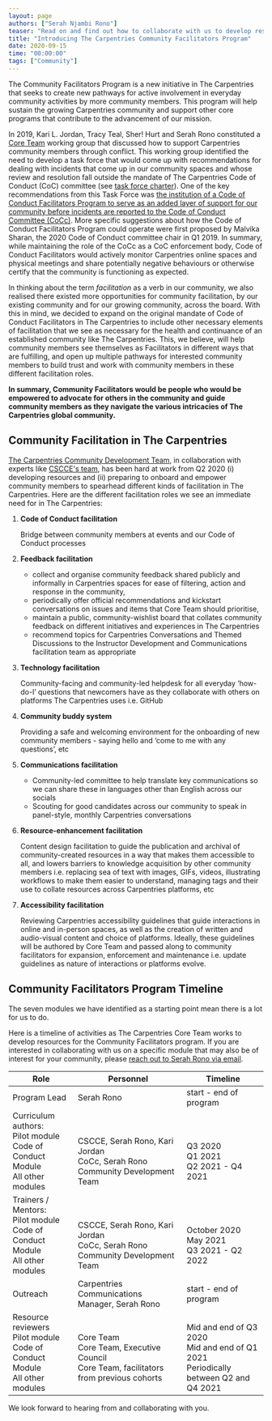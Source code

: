 ```yaml
---
layout: page
authors: ["Serah Njambi Rono"]
teaser: "Read on and find out how to collaborate with us to develop resources under this program"
title: "Introducing The Carpentries Community Facilitators Program"
date: 2020-09-15
time: "00:00:00"
tags: ["Community"]
---
```


The Community Facilitators Program is a new initiative in The Carpentries that seeks to create new pathways for active involvement in everyday community activities by more community members. This program will help sustain the growing Carpentries community and support other core programs that contribute to the advancement of our mission.

In 2019, Kari L. Jordan, Tracy Teal, Sher! Hurt and Serah Rono constituted a [Core Team](https://carpentries.org/team/) working group that discussed how to support Carpentries community members through conflict. This working group identified the need to develop a task force that would come up with recommendations for dealing with incidents that come up in our community spaces and whose review and resolution fall outside the mandate of The Carpentries Code of Conduct (CoC) committee (see [task force charter](https://github.com/carpentries/task-forces/blob/master/2019/incidents-outside-cocc/2019-07-incidents-outside-cocc-charter.md)). One of the key recommendations from this Task Force was [the institution of a Code of Conduct Facilitators Program to serve as an added layer of support for our community before incidents are reported to the Code of Conduct Committee (CoCc)](https://github.com/carpentries/task-forces/blob/master/2019/incidents-outside-cocc/2019-09-19-cocc-taskforce-summary-recommendations.md#recommendation-2-volunteer-code-of-conduct-facilitators). More specific suggestions about how the Code of Conduct Facilitators Program could operate were first proposed by Malvika Sharan, the 2020 Code of Conduct committee chair in Q1 2019. In summary, while maintaining the role of the CoCc as a CoC enforcement body, Code of Conduct Facilitators would actively monitor Carpentries online spaces and physical meetings and share potentially negative behaviours or otherwise certify that the community is functioning as expected.

In thinking about the term _facilitation_ as a verb in our community, we also realised there existed more opportunities for community facilitation, by our existing community and for our growing community, across the board. With this in mind, we decided to expand on the original mandate of Code of Conduct Facilitators in The Carpentries to include other necessary elements of facilitation that we see as necessary for the health and continuance of an established community like The Carpentries. This, we believe, will help community members see themselves as Facilitators in different ways that are fulfilling, and open up multiple pathways for interested community members to build trust and work with community members in these different facilitation roles.

**In summary, Community Facilitators would be people who would be empowered to advocate for others in the community and guide community members as they navigate  the various intricacies of The Carpentries global community.**


## Community Facilitation in The Carpentries

[The Carpentries Community Development Team](https://carpentries.org/core-team-projects/#community-development-team), in collaboration with experts like [CSCCE's team](https://cscce.org), has been hard at work from Q2 2020 (i) developing resources and (ii) preparing to onboard and empower community members to spearhead different kinds of facilitation in The Carpentries. Here are the different facilitation roles we see an immediate need for in The Carpentries:

1. **Code of Conduct facilitation**

    Bridge between community members at events and our Code of Conduct processes
    
1. **Feedback facilitation**

    - collect and organise community feedback shared publicly and informally in Carpentries spaces for ease of filtering, action and response in the community,
    - periodically offer official recommendations and kickstart conversations on issues and items that Core Team should prioritise, 
    - maintain a public, community-wishlist board that collates community feedback on different initiatives and experiences in The Carpentries
    - recommend topics for Carpentries Conversations and Themed Discussions to the Instructor Development and Communications facilitation team as appropriate
 
1. **Technology facilitation** 

    Community-facing and community-led helpdesk for all everyday ‘how-do-I’ questions that newcomers have as they collaborate with others on platforms The Carpentries uses i.e. GitHub

1. **Community buddy system** 

    Providing a safe and welcoming environment for the onboarding of new community members - saying hello and ‘come to me with any questions’, etc

1. **Communications facilitation**

    - Community-led committee to help translate key communications so we can share these in languages other than English across our socials
    - Scouting for good candidates across our community to speak in panel-style, monthly Carpentries conversations 

1. **Resource-enhancement facilitation**

    Content design facilitation to guide the publication and archival of community-created resources in a way that makes them accessible to all, and lowers barriers to knowledge acquisition by other community members i.e. replacing sea of text with images, GIFs, videos, illustrating workflows to make them easier to understand, managing tags and their use to collate resources across Carpentries platforms, etc

1. **Accessibility facilitation**

   Reviewing Carpentries accessibility guidelines that guide interactions in online and in-person spaces, as well as the creation of written and audio-visual content and choice of platforms. Ideally, these guidelines will be authored by Core Team and passed along to community facilitators for expansion, enforcement and maintenance i.e. update guidelines as nature of interactions or platforms evolve.


## Community Facilitators Program Timeline

The seven modules we have identified as a starting point mean there is a lot for us to do.

Here is a timeline of activities as The Carpentries Core Team works to develop resources for the Community Facilitators program. If you are interested in collaborating with us on a specific module that may also be of interest for your community, please [reach out to Serah Rono via email](mailto:serah@carpentries.org?subject=Interest%20in%20co-creating%20Community%20Facilitators%20Program%20resources).

| Role                                                                               	| Personnel                                                                                           	| Timeline                                                                                            	|
|------------------------------------------------------------------------------------	|-----------------------------------------------------------------------------------------------------	|-----------------------------------------------------------------------------------------------------	|
| Program Lead                                                              	| Serah Rono                                                                                          	| start - end of program                                                                              	|
| Curriculum authors:<br>Pilot module<br>Code of Conduct Module<br>All other modules 	| <br><br>CSCCE, Serah Rono, Kari Jordan<br>CoCc, Serah Rono<br>Community Development Team     	| <br><br>Q3 2020<br>Q1 2021<br>Q2 2021 - Q4 2021                                                     	|
| Trainers / Mentors:<br>Pilot module<br>Code of Conduct Module<br>All other modules 	| <br><br>CSCCE, Serah Rono, Kari Jordan<br>CoCc, Serah Rono<br>Community Development Team     	| <br><br>October 2020<br>May 2021<br>Q3 2021 - Q2 2022                                              	|
| Outreach                                                                           	| Carpentries Communications Manager, Serah Rono                                                                  	| start - end of program                                                                              	|
| Resource reviewers<br>Pilot module<br>Code of Conduct Module<br>All other modules  	| <br>Core Team<br>Core Team, Executive Council <br>Core Team, facilitators from previous cohorts 	| <br>Mid and end of Q3 2020<br>Mid and end of Q1 2021<br>Periodically between Q2 and Q4 2021 	|


We look forward to hearing from and collaborating with you. 
